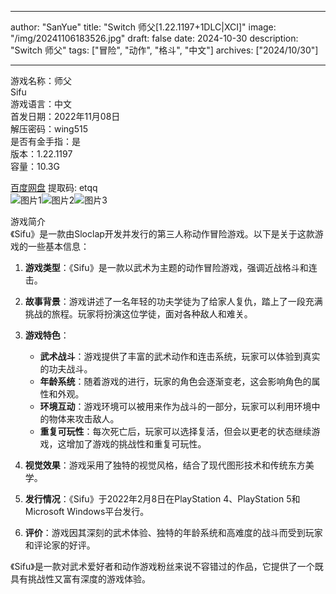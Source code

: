 
---
author: "SanYue"
title: "Switch 师父[1.22.1197+1DLC|XCI]"
image: "/img/20241106183526.jpg"
draft: false
date: 2024-10-30
description: "Switch 师父"
tags: ["冒险", "动作", "格斗", "中文"]
archives: ["2024/10/30"]

---

游戏名称：师父   
Sifu    
游戏语言：中文  
首发日期：2022年11月08日  
解压密码：wing515  
是否有金手指：是  
版本：1.22.1197   
容量：10.3G

[百度网盘](https://pan.baidu.com/s/1ldnf5iD8s1WqMGwBF9qNUA) 提取码: etqq  
![图片1](/img/512a8b.jpg)![图片2](/img/941b56.jpg)![图片3](/img/6764bf.jpg)  

游戏简介  
《Sifu》是一款由Sloclap开发并发行的第三人称动作冒险游戏。以下是关于这款游戏的一些基本信息：

1. **游戏类型**：《Sifu》是一款以武术为主题的动作冒险游戏，强调近战格斗和连击。

2. **故事背景**：游戏讲述了一名年轻的功夫学徒为了给家人复仇，踏上了一段充满挑战的旅程。玩家将扮演这位学徒，面对各种敌人和难关。

3. **游戏特色**：
   - **武术战斗**：游戏提供了丰富的武术动作和连击系统，玩家可以体验到真实的功夫战斗。
   - **年龄系统**：随着游戏的进行，玩家的角色会逐渐变老，这会影响角色的属性和外观。
   - **环境互动**：游戏环境可以被用来作为战斗的一部分，玩家可以利用环境中的物体来攻击敌人。
   - **重复可玩性**：每次死亡后，玩家可以选择复活，但会以更老的状态继续游戏，这增加了游戏的挑战性和重复可玩性。

4. **视觉效果**：游戏采用了独特的视觉风格，结合了现代图形技术和传统东方美学。

5. **发行情况**：《Sifu》于2022年2月8日在PlayStation 4、PlayStation 5和Microsoft Windows平台发行。

6. **评价**：游戏因其深刻的武术体验、独特的年龄系统和高难度的战斗而受到玩家和评论家的好评。

《Sifu》是一款对武术爱好者和动作游戏粉丝来说不容错过的作品，它提供了一个既具有挑战性又富有深度的游戏体验。
